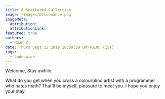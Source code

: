 ```yaml
---
title: A Scattered Collection
image: /images/Dissonance.png
imageMeta:
  attribution:
  attributionLink:
featured: true
authors:
  - Noah Z
date: Thurs Sept 12 2019 18:59:59 GMT+0100 (IST)
tags:
  - code-wise
---
```


Welcome, Stay awhile.

What do you get when you cross a colourblind artist with a programmer who hates math? That'll be myself, pleasure to meet you. I hope you enjoy your stay.
